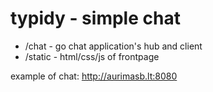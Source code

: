 # typidy - simple chat

* /chat - go chat application's hub and client
* /static - html/css/js of frontpage

example of chat: http://aurimasb.lt:8080
